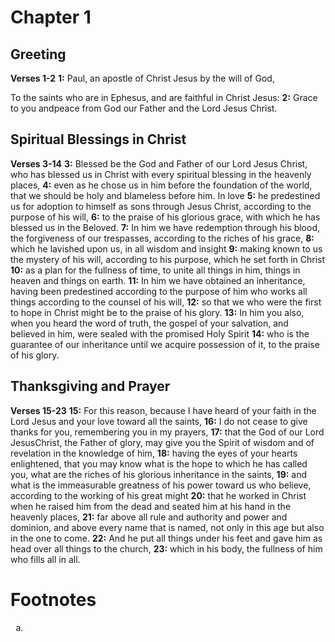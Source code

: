 # Chapter 1
## Greeting
**Verses 1-2**
**1:** Paul, an apostle of Christ Jesus by the will of God,

To the saints who are in Ephesus, and are faithful in Christ Jesus:
**2:** Grace to you andpeace from God our Father and the Lord Jesus Christ.

## Spiritual Blessings in Christ
**Verses 3-14**
**3:** Blessed be the God and Father of our Lord Jesus Christ, who has blessed us in Christ with every spiritual blessing in the heavenly places,
**4:** even as he chose us in him before the foundation of the world, that we should be holy and blameless before him. In love
**5:** he predestined us for adoption to himself as sons through Jesus Christ, according to the purpose of his will,
**6:** to the praise of his glorious grace, with which he has blessed us in the Beloved.
**7:** In him we have redemption through his blood, the forgiveness of our trespasses, according to the riches of his grace,
**8:** which he lavished upon us, in all wisdom and insight
**9:** making known to us the mystery of his will, according to his purpose, which he set forth in Christ
**10:** as a plan for the fullness of time, to unite all things in him, things in heaven and things on earth.
**11:** In him we have obtained an inheritance, having been predestined according to the purpose of him who works all things according to the counsel of his will,
**12:** so that we who were the first to hope in Christ might be to the praise of his glory.
**13:** In him you also, when you heard the word of truth, the gospel of your salvation, and believed in him, were sealed with the promised Holy Spirit
**14:** who is the guarantee of our inheritance until we acquire possession of it, to the praise of his glory.

## Thanksgiving and Prayer
**Verses 15-23**
**15:** For this reason, because I have heard of your faith in the Lord Jesus and your love toward all the saints,
**16:** I do not cease to give thanks for you, remembering you in my prayers,
**17:** that the God of our Lord JesusChrist, the Father of glory, may give you the Spirit of wisdom and of revelation in the knowledge of him,
**18:** having the eyes of your hearts enlightened, that you may know what is the hope to which he has called you, what are the riches of his glorious inheritance in the saints,
**19:** and what is the immeasurable greatness of his power toward us who believe, according to the working of his great might
**20:** that he worked in Christ when he raised him from the dead and seated him at his hand in the heavenly places,
**21:** far above all rule and authority and power and dominion, and above every name that is named, not only in this age but also in the one to come.
**22:** And he put all things under his feet and gave him as head over all things to the church,
**23:** which in his body, the fullness of him who fills all in all.

# Footnotes
<ol type='a'>
	<li></li>
</ol>
